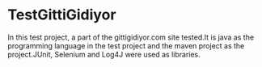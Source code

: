 # TestGittiGidiyor
In this test project, a part of the gittigidiyor.com site tested.It is java as the programming language in the test project and the maven project as the project.JUnit, Selenium and Log4J were used as libraries.
